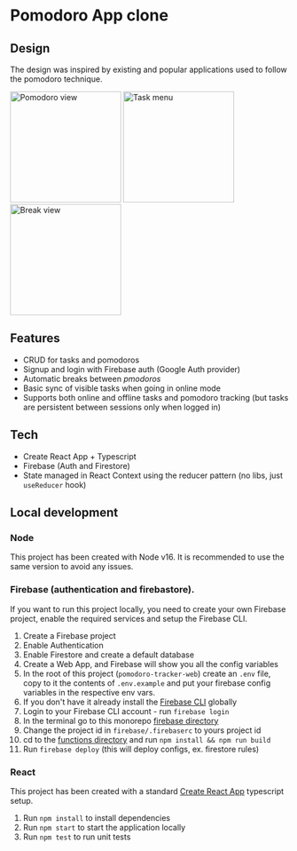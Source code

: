 # Pomodoro App clone

## Design

The design was inspired by existing and popular applications used to follow the pomodoro technique. 

<p float="left">
  <img src="https://i.imgur.com/em0UfnG.jpg" alt="Pomodoro view" width="200"/>
  <img src="https://i.imgur.com/h7aCkyu.jpg" alt="Task menu" width="200"/>
  <img src="https://i.imgur.com/BKtb8lk.jpg" alt="Break view" width="200" />
</p>

## Features

 - CRUD for tasks and pomodoros
 - Signup and login with Firebase auth (Google Auth provider)
 - Automatic breaks between _pmodoros_
 - Basic sync of visible tasks when going in online mode
 - Supports both online and offline tasks and pomodoro tracking (but tasks are persistent between sessions only when logged in)

## Tech

 - Create React App + Typescript
 - Firebase (Auth and Firestore)
 - State managed in React Context using the reducer pattern (no libs, just `useReducer` hook)

## Local development

### Node

This project has been created with Node v16. It is recommended to use the same version to avoid any issues.

### Firebase (authentication and firebastore).

If you want to run this project locally, you need to create your own Firebase project, enable the required services and setup the Firebase CLI.

1. Create a Firebase project
2. Enable Authentication
3. Enable Firestore and create a default database
4. Create a Web App, and Firebase will show you all the config variables
5. In the root of this project (`pomodoro-tracker-web`) create an `.env` file, copy to it the contents of `.env.example` and put your firebase config variables in the respective env vars.
6. If you don't have it already install the [Firebase CLI](https://firebase.google.com/docs/cli) globally
7. Login to your Firebase CLI account - run `firebase login`
8. In the terminal go to this monorepo [firebase directory](https://github.com/TWasilonek/pomodoro-tracker/tree/main/firebase)
9. Change the project id in `firebase/.firebaserc` to yours project id
10. cd to the [functions directory](https://github.com/TWasilonek/pomodoro-tracker/tree/main/firebase/functions) and run `npm install && npm run build`
11. Run `firebase deploy` (this will deploy configs, ex. firestore rules) 

### React 

This project has been created with a standard [Create React App](https://create-react-app.dev/) typescript setup.

1. Run `npm install` to install dependencies
2. Run `npm start` to start the application locally
3. Run `npm test` to run unit tests